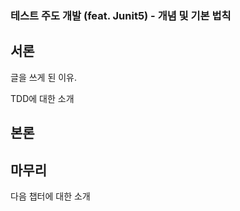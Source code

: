 ### 테스트 주도 개발 (feat. Junit5) - 개념 및 기본 법칙



## 서론



글을 쓰게 된 이유.

 TDD에 대한 소개







## 본론











## 마무리

다음 챕터에 대한 소개